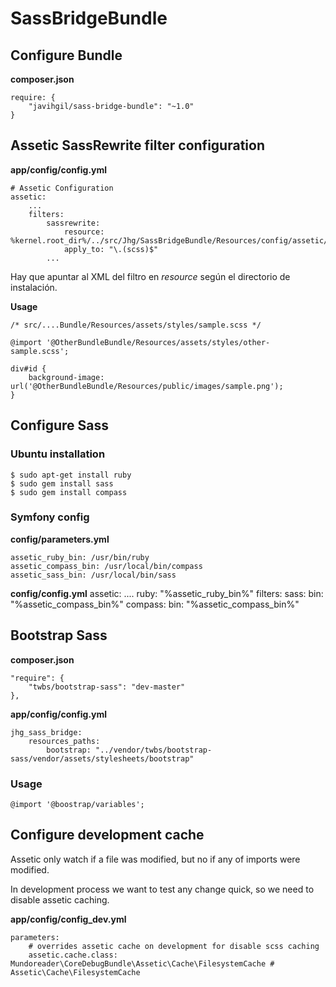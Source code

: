 # SassBridgeBundle

## Configure Bundle

**composer.json**

    require: {
        "javihgil/sass-bridge-bundle": "~1.0"
    }

## Assetic SassRewrite filter configuration

**app/config/config.yml**

    # Assetic Configuration
    assetic:
        ...
        filters:
            sassrewrite:
                resource: %kernel.root_dir%/../src/Jhg/SassBridgeBundle/Resources/config/assetic/sassrewrite.xml
                apply_to: "\.(scss)$"
            ...

Hay que apuntar al XML del filtro en *resource* según el directorio de instalación.

**Usage**

    /* src/....Bundle/Resources/assets/styles/sample.scss */

    @import '@OtherBundleBundle/Resources/assets/styles/other-sample.scss';

    div#id {
    	background-image: url('@OtherBundleBundle/Resources/public/images/sample.png');
    }


## Configure Sass

### Ubuntu installation

    $ sudo apt-get install ruby
    $ sudo gem install sass
    $ sudo gem install compass

### Symfony config

**config/parameters.yml**

    assetic_ruby_bin: /usr/bin/ruby
    assetic_compass_bin: /usr/local/bin/compass
    assetic_sass_bin: /usr/local/bin/sass

**config/config.yml**
    assetic:
        ....
        ruby: "%assetic_ruby_bin%"
        filters:
            sass:
                bin: "%assetic_compass_bin%"
            compass:
                bin: "%assetic_compass_bin%"

## Bootstrap Sass

**composer.json**

    "require": {
        "twbs/bootstrap-sass": "dev-master"
    },

**app/config/config.yml**

    jhg_sass_bridge:
        resources_paths:
            bootstrap: "../vendor/twbs/bootstrap-sass/vendor/assets/stylesheets/bootstrap"

### Usage

    @import '@boostrap/variables';


## Configure development cache

Assetic only watch if a file was modified, but no if any of imports were modified.

In development process we want to test any change quick, so we need to disable assetic caching.

**app/config/config_dev.yml**

    parameters:
        # overrides assetic cache on development for disable scss caching
        assetic.cache.class: Mundoreader\CoreDebugBundle\Assetic\Cache\FilesystemCache # Assetic\Cache\FilesystemCache


